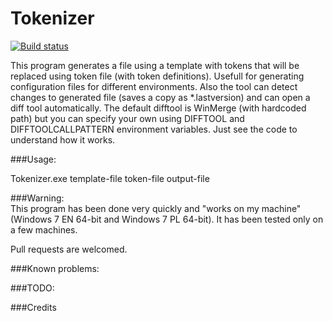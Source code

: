Tokenizer
==============

[![Build status](https://ci.appveyor.com/api/projects/status/ifrc0whlp4cbeihv?svg=true)](https://ci.appveyor.com/project/PiotrOwsiak/tokenizer)

This program generates a file using a template with tokens that will be replaced using token file (with token definitions).
Usefull for generating configuration files for different environments.
Also the tool can detect changes to generated file (saves a copy as *.lastversion) and can open a diff tool automatically.
The default difftool is WinMerge (with hardcoded path) but you can specify your own using DIFFTOOL and DIFFTOOLCALLPATTERN environment variables.
Just see the code to understand how it works.

###Usage:  

Tokenizer.exe template-file token-file output-file

###Warning:  
This program has been done very quickly and "works on my machine" (Windows 7 EN 64-bit and Windows 7 PL 64-bit). It has been tested only on a few machines.

Pull requests are welcomed.

###Known problems:  

###TODO:

###Credits
